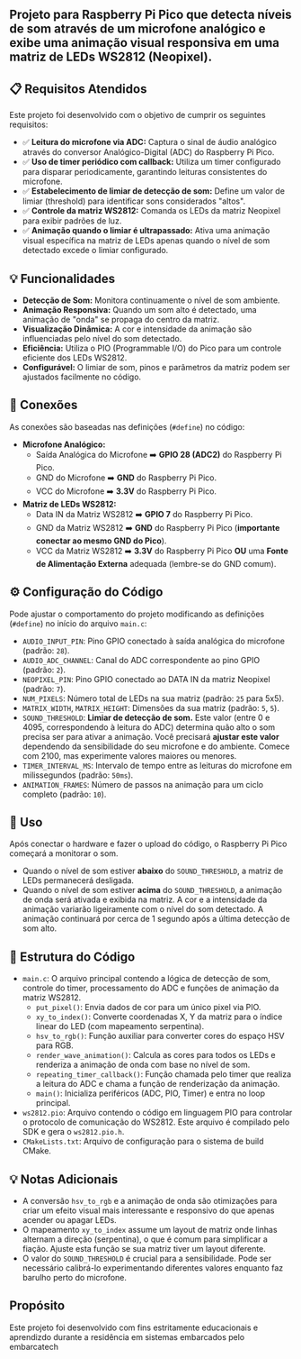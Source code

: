 ## Projeto para Raspberry Pi Pico que detecta níveis de som através de um microfone analógico e exibe uma animação visual responsiva em uma matriz de LEDs WS2812 (Neopixel).

## 📋 Requisitos Atendidos

Este projeto foi desenvolvido com o objetivo de cumprir os seguintes requisitos:

- ✅ **Leitura do microfone via ADC:** Captura o sinal de áudio analógico através do conversor Analógico-Digital (ADC) do Raspberry Pi Pico.
- ✅ **Uso de timer periódico com callback:** Utiliza um timer configurado para disparar periodicamente, garantindo leituras consistentes do microfone.
- ✅ **Estabelecimento de limiar de detecção de som:** Define um valor de limiar (threshold) para identificar sons considerados "altos".
- ✅ **Controle da matriz WS2812:** Comanda os LEDs da matriz Neopixel para exibir padrões de luz.
- ✅ **Animação quando o limiar é ultrapassado:** Ativa uma animação visual específica na matriz de LEDs apenas quando o nível de som detectado excede o limiar configurado.

## 💡 Funcionalidades

  * **Detecção de Som:** Monitora continuamente o nível de som ambiente.
  * **Animação Responsiva:** Quando um som alto é detectado, uma animação de "onda" se propaga do centro da matriz.
  * **Visualização Dinâmica:** A cor e intensidade da animação são influenciadas pelo nível do som detectado.
  * **Eficiência:** Utiliza o PIO (Programmable I/O) do Pico para um controle eficiente dos LEDs WS2812.
  * **Configurável:** O limiar de som, pinos e parâmetros da matriz podem ser ajustados facilmente no código.

## 🔌 Conexões

As conexões são baseadas nas definições (`#define`) no código:

  * **Microfone Analógico:**
      * Saída Analógica do Microfone ➡️ **GPIO 28 (ADC2)** do Raspberry Pi Pico.
      * GND do Microfone ➡️ **GND** do Raspberry Pi Pico.
      * VCC do Microfone ➡️ **3.3V** do Raspberry Pi Pico.
  * **Matriz de LEDs WS2812:**
      * Data IN da Matriz WS2812 ➡️ **GPIO 7** do Raspberry Pi Pico.
      * GND da Matriz WS2812 ➡️ **GND** do Raspberry Pi Pico (**importante conectar ao mesmo GND do Pico**).
      * VCC da Matriz WS2812 ➡️ **3.3V** do Raspberry Pi Pico **OU** uma **Fonte de Alimentação Externa** adequada (lembre-se do GND comum).

## ⚙️ Configuração do Código

Pode ajustar o comportamento do projeto modificando as definições (`#define`) no início do arquivo `main.c`:

  * `AUDIO_INPUT_PIN`: Pino GPIO conectado à saída analógica do microfone (padrão: `28`).
  * `AUDIO_ADC_CHANNEL`: Canal do ADC correspondente ao pino GPIO (padrão: `2`).
  * `NEOPIXEL_PIN`: Pino GPIO conectado ao DATA IN da matriz Neopixel (padrão: `7`).
  * `NUM_PIXELS`: Número total de LEDs na sua matriz (padrão: `25` para 5x5).
  * `MATRIX_WIDTH`, `MATRIX_HEIGHT`: Dimensões da sua matriz (padrão: `5`, `5`).
  * `SOUND_THRESHOLD`: **Limiar de detecção de som.** Este valor (entre 0 e 4095, correspondendo à leitura do ADC) determina quão alto o som precisa ser para ativar a animação. Você precisará **ajustar este valor** dependendo da sensibilidade do seu microfone e do ambiente. Comece com 2100, mas experimente valores maiores ou menores.
  * `TIMER_INTERVAL_MS`: Intervalo de tempo entre as leituras do microfone em milissegundos (padrão: `50ms`).
  * `ANIMATION_FRAMES`: Número de passos na animação para um ciclo completo (padrão: `10`).

## 🚀 Uso

Após conectar o hardware e fazer o upload do código, o Raspberry Pi Pico começará a monitorar o som.

  * Quando o nível de som estiver **abaixo** do `SOUND_THRESHOLD`, a matriz de LEDs permanecerá desligada.
  * Quando o nível de som estiver **acima** do `SOUND_THRESHOLD`, a animação de onda será ativada e exibida na matriz. A cor e a intensidade da animação variarão ligeiramente com o nível do som detectado. A animação continuará por cerca de 1 segundo após a última detecção de som alto.

## 🚶 Estrutura do Código

  * `main.c`: O arquivo principal contendo a lógica de detecção de som, controle do timer, processamento do ADC e funções de animação da matriz WS2812.
      * `put_pixel()`: Envia dados de cor para um único pixel via PIO.
      * `xy_to_index()`: Converte coordenadas X, Y da matriz para o índice linear do LED (com mapeamento serpentina).
      * `hsv_to_rgb()`: Função auxiliar para converter cores do espaço HSV para RGB.
      * `render_wave_animation()`: Calcula as cores para todos os LEDs e renderiza a animação de onda com base no nível de som.
      * `repeating_timer_callback()`: Função chamada pelo timer que realiza a leitura do ADC e chama a função de renderização da animação.
      * `main()`: Inicializa periféricos (ADC, PIO, Timer) e entra no loop principal.
  * `ws2812.pio`: Arquivo contendo o código em linguagem PIO para controlar o protocolo de comunicação do WS2812. Este arquivo é compilado pelo SDK e gera o `ws2812.pio.h`.
  * `CMakeLists.txt`: Arquivo de configuração para o sistema de build CMake.

## 💡 Notas Adicionais

  * A conversão `hsv_to_rgb` e a animação de onda são otimizações para criar um efeito visual mais interessante e responsivo do que apenas acender ou apagar LEDs.
  * O mapeamento `xy_to_index` assume um layout de matriz onde linhas alternam a direção (serpentina), o que é comum para simplificar a fiação. Ajuste esta função se sua matriz tiver um layout diferente.
  * O valor do `SOUND_THRESHOLD` é crucial para a sensibilidade. Pode ser necessário calibrá-lo experimentando diferentes valores enquanto faz barulho perto do microfone.

## Propósito

Este projeto foi desenvolvido com fins estritamente educacionais e aprendizdo durante a residência em sistemas embarcados pelo embarcatech
